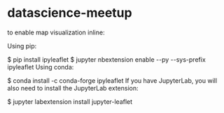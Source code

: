 # datascience-meetup


to enable map visualization inline:

Using pip:

$ pip install ipyleaflet
$ jupyter nbextension enable --py --sys-prefix ipyleaflet
Using conda:

$ conda install -c conda-forge ipyleaflet
If you have JupyterLab, you will also need to install the JupyterLab extension:

$ jupyter labextension install jupyter-leaflet
